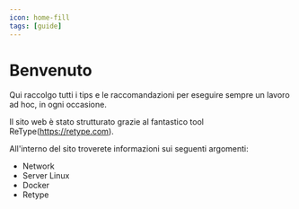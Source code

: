 ```yaml
---
icon: home-fill
tags: [guide]
---
```

# Benvenuto

Qui raccolgo tutti i tips e le raccomandazioni per eseguire sempre un lavoro ad hoc, in ogni occasione.

Il sito web è stato strutturato grazie al fantastico tool ReType(https://retype.com).

All'interno del sito troverete informazioni sui seguenti argomenti:

- Network
- Server Linux
- Docker
- Retype